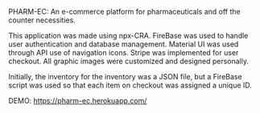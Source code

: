 PHARM-EC:
An e-commerce platform for pharmaceuticals and off the counter necessities. 

This application was made using npx-CRA.
FireBase was used to handle user authentication and database management. 
Material UI was used through API use of navigation icons. 
Stripe was implemented for user checkout.
All graphic images were customized and designed personally. 

Initially, the inventory for the inventory was a JSON file, but a FireBase script was used so that each item on checkout was assigned a unique ID. 


DEMO: https://pharm-ec.herokuapp.com/


